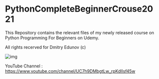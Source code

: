 # PythonCompleteBeginnerCrouse2021

This Repository contains the relevant files of my newly released course on Python Programming For Beginners on Udemy.

All rights recerved for Dmitry Edunov (c)

![img](https://i.imgur.com/EQ6NxKm.png)


YouTube Channel : https://www.youtube.com/channel/UC7h9DMbgtLw_rpKdIIsf45w



